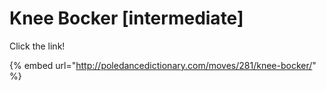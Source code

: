 # Knee Bocker \[intermediate]



Click the link!

{% embed url="http://poledancedictionary.com/moves/281/knee-bocker/" %}
